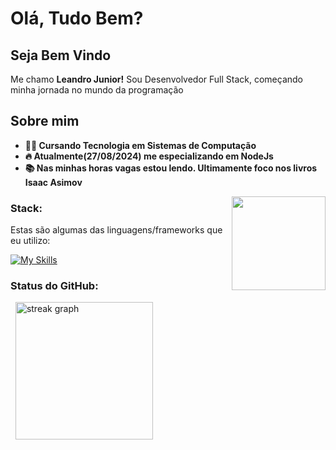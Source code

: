 # Olá, Tudo Bem? 
## Seja Bem Vindo


Me chamo **Leandro Junior!** Sou Desenvolvedor Full Stack, começando minha jornada no mundo da programação
###



## Sobre mim
+ **👩‍💻 Cursando Tecnologia em Sistemas de Computação**
+ **🔥 Atualmente(27/08/2024) me especializando em NodeJs**
+ **📚 Nas minhas horas vagas estou lendo. Ultimamente foco nos livros Isaac Asimov**




<img align="right" height="150" src="https://media2.giphy.com/media/v1.Y2lkPTc5MGI3NjExNGtoeDVmOGp2NnExYnZiMHI5OHhhbnQ5MjRxcXM0NGt0N29ia2pkNiZlcD12MV9pbnRlcm5hbF9naWZfYnlfaWQmY3Q9Zw/B6SyssSlTgPXq/giphy.webp"  />



### Stack:
Estas são algumas das linguagens/frameworks que eu utilizo:


[![My Skills](https://skillicons.dev/icons?i=js,react,sass,nodejs,express,mysql,bootstrap,python&theme=light&perline=)](https://skillicons.dev)


 ### Status do GitHub:
 
<div align="left">
<img src="https://github-readme-stats.vercel.app/api?username=Le-Jr&show_icons=true&theme=tokyonight&border_radius=10&card_width=300px" alt=""></img>
<img src="https://github-readme-stats.vercel.app/api/top-langs?username=Le-Jr&locale=en&hide_title=false&layout=compact&card_width=320&langs_count=5&theme=tokyonight&hide_border=false&border_radius=10" alt=""></img>
    
       
<img src="https://streak-stats.demolab.com?user=Le-Jr&locale=en&mode=daily&theme=tokyonight&hide_border=false&border_radius=5&order=3" height="220" alt="streak graph"  />
</div>
   

